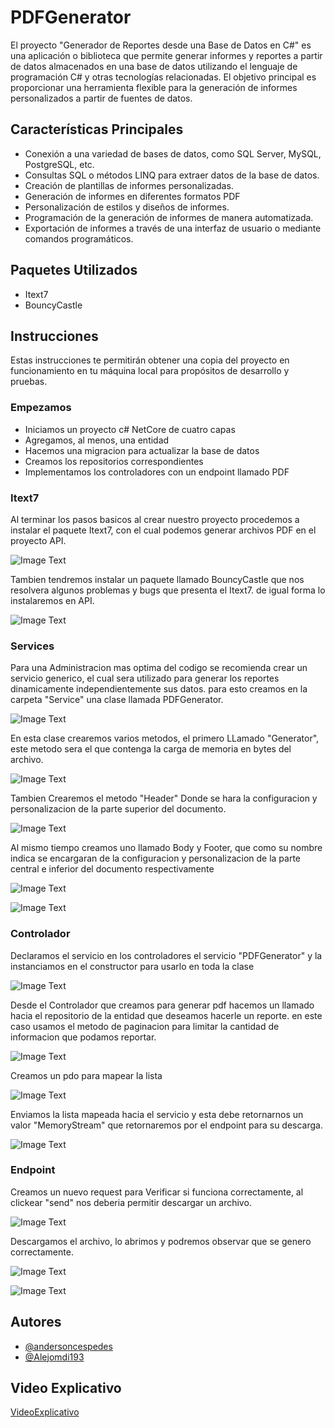 # PDFGenerator
El proyecto "Generador de Reportes desde una Base de Datos en C#" es una aplicación o biblioteca que permite generar informes y reportes a partir de datos almacenados en una base de datos utilizando el lenguaje de programación C# y otras tecnologías relacionadas. El objetivo principal es proporcionar una herramienta flexible para la generación de informes personalizados a partir de fuentes de datos.
## Características Principales
- Conexión a una variedad de bases de datos, como SQL Server, MySQL, PostgreSQL, etc.
- Consultas SQL o métodos LINQ para extraer datos de la base de datos.
- Creación de plantillas de informes personalizadas.
- Generación de informes en diferentes formatos PDF
- Personalización de estilos y diseños de informes.
- Programación de la generación de informes de manera automatizada.
- Exportación de informes a través de una interfaz de usuario o mediante comandos programáticos.
## Paquetes Utilizados
- Itext7
- BouncyCastle
## Instrucciones
Estas instrucciones te permitirán obtener una copia del proyecto en funcionamiento en tu máquina local para propósitos de desarrollo y pruebas.
### Empezamos
- Iniciamos un proyecto c# NetCore de cuatro capas
- Agregamos, al menos, una entidad 
- Hacemos una migracion para actualizar la base de datos
- Creamos los repositorios correspondientes
- Implementamos los controladores con un endpoint llamado PDF
### Itext7
Al terminar los pasos basicos al crear nuestro proyecto procedemos a instalar el paquete Itext7, con el cual podemos generar archivos PDF en el proyecto API.

![Image Text](https://github.com/andersoncespedes/PDFGenerator/blob/main/Assets/Itext7.PNG)

Tambien tendremos instalar un paquete llamado BouncyCastle que nos resolvera algunos problemas y bugs que presenta el Itext7. de igual forma lo instalaremos en API.

![Image Text](https://github.com/andersoncespedes/PDFGenerator/blob/main/Assets/BouncyCastle.PNG)

### Services

Para una Administracion mas optima del codigo se recomienda crear un servicio generico, el cual sera utilizado para generar los reportes dinamicamente independientemente sus datos. para esto creamos en la carpeta "Service" una clase llamada PDFGenerator.

![Image Text](https://github.com/andersoncespedes/PDFGenerator/blob/main/Assets/Servicio.PNG)

En esta clase crearemos varios metodos, el primero LLamado "Generator", este metodo sera el que contenga la carga de memoria en bytes del archivo.

![Image Text](https://github.com/andersoncespedes/PDFGenerator/blob/main/Assets/Generador.PNG)

Tambien Crearemos el metodo "Header" Donde se hara la configuracion y personalizacion de la parte superior del documento.

![Image Text](https://github.com/andersoncespedes/PDFGenerator/blob/main/Assets/Header.PNG)

Al mismo tiempo creamos uno llamado Body y Footer, que como su nombre indica se encargaran de la configuracion y personalizacion de la parte central e inferior del documento respectivamente

![Image Text](https://github.com/andersoncespedes/PDFGenerator/blob/main/Assets/Body1.PNG)

![Image Text](https://github.com/andersoncespedes/PDFGenerator/blob/main/Assets/Body2.PNG)

### Controlador

Declaramos el servicio en los controladores el servicio "PDFGenerator" y la instanciamos en el constructor para usarlo en toda la clase

![Image Text](https://github.com/andersoncespedes/PDFGenerator/blob/main/Assets/Controllers1.PNG)

Desde el Controlador que creamos para generar pdf hacemos un llamado hacia el repositorio de la entidad que deseamos hacerle un reporte. en este caso usamos el metodo de paginacion para limitar la cantidad de informacion que podamos reportar.

![Image Text](https://github.com/andersoncespedes/PDFGenerator/blob/main/Assets/Controllers2.png)

Creamos un pdo para mapear la lista

![Image Text](https://github.com/andersoncespedes/PDFGenerator/blob/main/Assets/Dto.PNG)

Enviamos la lista mapeada hacia el servicio y esta debe retornarnos un valor "MemoryStream" que retornaremos por el endpoint para su descarga.

![Image Text](https://github.com/andersoncespedes/PDFGenerator/blob/main/Assets/Controllers3.png)

### Endpoint
 
Creamos un nuevo request para Verificar si funciona correctamente, al clickear "send" nos deberia permitir descargar un archivo.

![Image Text](https://github.com/andersoncespedes/PDFGenerator/blob/main/Assets/response.PNG)

Descargamos el archivo, lo abrimos y podremos observar que se genero correctamente.

![Image Text](https://github.com/andersoncespedes/PDFGenerator/blob/main/Assets/res.PNG)

![Image Text](https://github.com/andersoncespedes/PDFGenerator/blob/main/Assets/pdf.PNG)

## Autores

- [@andersoncespedes](https://www.github.com/andersoncespedes)
- [@Alejomdi193](https://github.com/Alejomdi193)

## Video Explicativo
[VideoExplicativo](https://www.youtube.com/watch?v=3gq8GJcQYZU)


